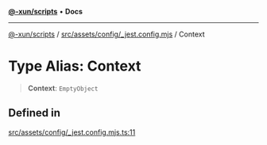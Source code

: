 [**@-xun/scripts**](../../../../../README.md) • **Docs**

***

[@-xun/scripts](../../../../../README.md) / [src/assets/config/\_jest.config.mjs](../README.md) / Context

# Type Alias: Context

> **Context**: `EmptyObject`

## Defined in

[src/assets/config/\_jest.config.mjs.ts:11](https://github.com/Xunnamius/xscripts/blob/dc527d1504edcd9b99add252bcfe23abb9ef9d78/src/assets/config/_jest.config.mjs.ts#L11)
